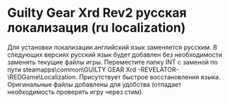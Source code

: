 # Guilty Gear Xrd Rev2 русская локализация (ru localization)
Для установки локализации английский язык заменяется русским. В следующих версиях русский язык будет добавлен без необходимости заменять текущие файлы игры.
Переместите папку INT с заменой по пути steamapps\common\GUILTY GEAR Xrd -REVELATOR-\REDGame\Localization.
Присутствует быстрое восстановления языка. Оригинальные файлы добавлены для удобства (отпадает необходимость проверять игру через стим).
